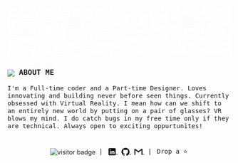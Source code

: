 <!--banner-->
<div align="center">
  <img src="https://github.com/Misss-techy/Misss-techy/blob/main/banner.gif" alt="header"/>
</div>

<!--About Me-->
<p></p>
<h3><samp> <img align="center" width=25px src="https://cdn-icons-png.flaticon.com/512/7334/7334294.png"> ABOUT ME  </samp></h3>
<samp>I'm a Full-time coder and a Part-time Designer. Loves innovating and building never before seen things. Currently obsessed with Virtual Reality. I mean how can we shift to an entirely new world by putting on a pair of glasses? VR blows my mind. I do catch bugs in my free time only if they are technical. Always open to exciting oppurtunites!</samp>
<h1></h1>

 
<!--footer-->
<div align="middle">
<img align="center" width="58px" src="https://komarev.com/ghpvc/?username=Misss-techy&style=flat&color=FFDF2B&label=views" alt="visitor badge"/>&nbsp;
<samp>|</samp> &nbsp;
<a href="https://www.linkedin.com/in/sumaiyathun-muhshina/">
  <img align="center" alt="mushina's linkedIn" width="18px" src="https://github.com/Misss-techy/Misss-techy/blob/main/icons/linkedin.svg" />
</a>&nbsp;
<a href="https://github.com/Misss-techy">
  <img align="center" alt="mushina's linkedIn" width="18px" src="https://github.com/Misss-techy/Misss-techy/blob/main/icons/github.svg" />
</a>&nbsp;
<a href="mailto:sumaiyamushina@gmail.com">
  <img align="center" alt="mushina's Gmail" width="18px" src="https://github.com/Misss-techy/Misss-techy/blob/main/icons/gmail.svg" />
</a> &nbsp; 
<samp>|</samp> &nbsp; 
<samp> Drop a ⭐</samp>&nbsp;
</div>
